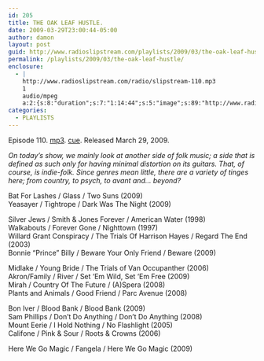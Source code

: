 ```yaml
---
id: 205
title: THE OAK LEAF HUSTLE.
date: 2009-03-29T23:00:44-05:00
author: damon
layout: post
guid: http://www.radioslipstream.com/playlists/2009/03/the-oak-leaf-hustle/
permalink: /playlists/2009/03/the-oak-leaf-hustle/
enclosure:
  - |
    http://www.radioslipstream.com/radio/slipstream-110.mp3
    1
    audio/mpeg
    a:2:{s:8:"duration";s:7:"1:14:44";s:5:"image";s:89:"http://www.radioslipstream.com/wp/wp-content/plugins/podpress//images/vpreview_center.png";}
categories:
  - PLAYLISTS
---
```

Episode 110. [mp3](/radio/slipstream-110.mp3). [cue](/radio/slipstream-110.cue). Released March 29, 2009.

_On today’s show, we mainly look at another side of folk music; a side that is defined as such only for having minimal distortion on its guitars. That, of course, is indie-folk. Since genres mean little, there are a variety of tinges here; from country, to psych, to avant and… beyond?_

Bat For Lashes / Glass / Two Suns (2009)  
Yeasayer / Tightrope / Dark Was The Night (2009)

Silver Jews / Smith & Jones Forever / American Water (1998)  
Walkabouts / Forever Gone / Nighttown (1997)  
Willard Grant Conspiracy / The Trials Of Harrison Hayes / Regard The End (2003)  
Bonnie “Prince” Billy / Beware Your Only Friend / Beware (2009)

Midlake / Young Bride / The Trials of Van Occupanther (2006)  
Akron/Family / River / Set ‘Em Wild, Set ‘Em Free (2009)  
Mirah / Country Of The Future / (A)Spera (2008)  
Plants and Animals / Good Friend / Parc Avenue (2008)

Bon Iver / Blood Bank / Blood Bank (2009)  
Sam Phillips / Don’t Do Anything / Don’t Do Anything (2008)  
Mount Eerie / I Hold Nothing / No Flashlight (2005)  
Califone / Pink & Sour / Roots & Crowns (2006)

Here We Go Magic / Fangela / Here We Go Magic (2009)